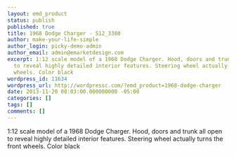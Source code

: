```yaml
---
layout: emd_product
status: publish
published: true
title: 1968 Dodge Charger - S12_3380
author: make-your-life-simple
author_login: picky-demo-admin
author_email: admin@emarketdesign.com
excerpt: 1:12 scale model of a 1968 Dodge Charger. Hood, doors and trunk all open
  to reveal highly detailed interior features. Steering wheel actually turns the front
  wheels. Color black
wordpress_id: 11634
wordpress_url: http://wordpressc.com/?emd_product=1968-dodge-charger
date: 2013-11-20 08:03:00.000000000 -05:00
categories: []
tags: []
comments: []
---
```

1:12 scale model of a 1968 Dodge Charger. Hood, doors and trunk all open to reveal highly detailed interior features. Steering wheel actually turns the front wheels. Color black
